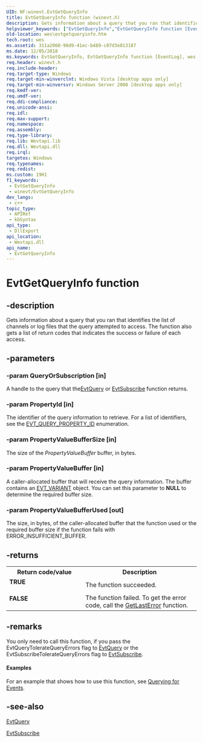 ```yaml
---
UID: NF:winevt.EvtGetQueryInfo
title: EvtGetQueryInfo function (winevt.h)
description: Gets information about a query that you ran that identifies the list of channels or log files that the query attempted to access. The function also gets a list of return codes that indicates the success or failure of each access.
helpviewer_keywords: ["EvtGetQueryInfo","EvtGetQueryInfo function [EventLog]","wes.evtgetqueryinfo","winevt/EvtGetQueryInfo"]
old-location: wes\evtgetqueryinfo.htm
tech.root: wes
ms.assetid: 311a2060-90d9-41ec-b489-c07d3e813187
ms.date: 12/05/2018
ms.keywords: EvtGetQueryInfo, EvtGetQueryInfo function [EventLog], wes.evtgetqueryinfo, winevt/EvtGetQueryInfo
req.header: winevt.h
req.include-header: 
req.target-type: Windows
req.target-min-winverclnt: Windows Vista [desktop apps only]
req.target-min-winversvr: Windows Server 2008 [desktop apps only]
req.kmdf-ver: 
req.umdf-ver: 
req.ddi-compliance: 
req.unicode-ansi: 
req.idl: 
req.max-support: 
req.namespace: 
req.assembly: 
req.type-library: 
req.lib: Wevtapi.lib
req.dll: Wevtapi.dll
req.irql: 
targetos: Windows
req.typenames: 
req.redist: 
ms.custom: 19H1
f1_keywords:
 - EvtGetQueryInfo
 - winevt/EvtGetQueryInfo
dev_langs:
 - c++
topic_type:
 - APIRef
 - kbSyntax
api_type:
 - DllExport
api_location:
 - Wevtapi.dll
api_name:
 - EvtGetQueryInfo
---
```


# EvtGetQueryInfo function


## -description

Gets information about a query that you ran that identifies the list of channels or log files that the query attempted to access. The function also gets a list of return codes that indicates the success or failure of each access.

## -parameters

### -param QueryOrSubscription [in]

 A handle to the query that the<a href="https://docs.microsoft.com/windows/desktop/api/winevt/nf-winevt-evtquery">EvtQuery</a> or  <a href="https://docs.microsoft.com/windows/desktop/api/winevt/nf-winevt-evtsubscribe">EvtSubscribe</a> function returns.

### -param PropertyId [in]

The identifier of the query information to retrieve. For a list of identifiers, see the <a href="https://docs.microsoft.com/windows/desktop/api/winevt/ne-winevt-evt_query_property_id">EVT_QUERY_PROPERTY_ID</a> enumeration.

### -param PropertyValueBufferSize [in]

The size of the <i>PropertyValueBuffer</i> buffer, in bytes.

### -param PropertyValueBuffer [in]

A caller-allocated buffer that will receive the query information. The buffer contains an <a href="https://docs.microsoft.com/windows/desktop/api/winevt/ns-winevt-evt_variant">EVT_VARIANT</a> object. You can set this parameter to <b>NULL</b> to determine the required buffer size.

### -param PropertyValueBufferUsed [out]

The size, in bytes, of the caller-allocated buffer that the function used or the required buffer size if the function fails with ERROR_INSUFFICIENT_BUFFER.

## -returns

<table>
<tr>
<th>Return code/value</th>
<th>Description</th>
</tr>
<tr>
<td width="40%">
<dl>
<dt><b>TRUE</b></dt>
<dt></dt>
</dl>
</td>
<td width="60%">
The function succeeded.

</td>
</tr>
<tr>
<td width="40%">
<dl>
<dt><b>FALSE</b></dt>
<dt></dt>
</dl>
</td>
<td width="60%">
The function failed. To get the error code, call the <a href="https://docs.microsoft.com/windows/desktop/api/errhandlingapi/nf-errhandlingapi-getlasterror">GetLastError</a> function.

</td>
</tr>
</table>

## -remarks

You only need to call this function, if you pass the EvtQueryTolerateQueryErrors flag to <a href="https://docs.microsoft.com/windows/desktop/api/winevt/nf-winevt-evtquery">EvtQuery</a> or the EvtSubscribeTolerateQueryErrors flag to <a href="https://docs.microsoft.com/windows/desktop/api/winevt/nf-winevt-evtsubscribe">EvtSubscribe</a>.


#### Examples

For an example that shows how to use this function, see <a href="https://docs.microsoft.com/windows/desktop/WES/querying-for-events">Querying for Events</a>.

<div class="code"></div>

## -see-also

<a href="https://docs.microsoft.com/windows/desktop/api/winevt/nf-winevt-evtquery">EvtQuery</a>



<a href="https://docs.microsoft.com/windows/desktop/api/winevt/nf-winevt-evtsubscribe">EvtSubscribe</a>

